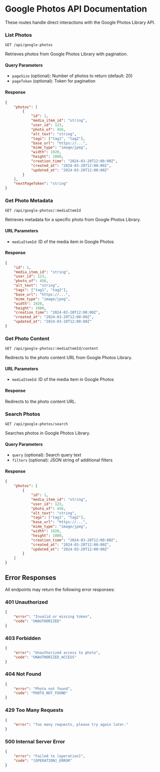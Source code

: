 # Google Photos API Documentation

These routes handle direct interactions with the Google Photos Library API.

### List Photos
```http
GET /api/google-photos
```

Retrieves photos from Google Photos Library with pagination.

#### Query Parameters
- `pageSize` (optional): Number of photos to return (default: 20)
- `pageToken` (optional): Token for pagination

#### Response
```json
{
    "photos": [
        {
            "id": 1,
            "media_item_id": "string",
            "user_id": 123,
            "photo_of": 456,
            "alt_text": "string",
            "tags": ["tag1", "tag2"],
            "base_url": "https://...",
            "mime_type": "image/jpeg",
            "width": 1920,
            "height": 1080,
            "creation_time": "2024-03-20T12:00:00Z",
            "created_at": "2024-03-20T12:00:00Z",
            "updated_at": "2024-03-20T12:00:00Z"
        }
    ],
    "nextPageToken": "string"
}
```

### Get Photo Metadata
```http
GET /api/google-photos/:mediaItemId
```

Retrieves metadata for a specific photo from Google Photos Library.

#### URL Parameters
- `mediaItemId`: ID of the media item in Google Photos

#### Response
```json
{
    "id": 1,
    "media_item_id": "string",
    "user_id": 123,
    "photo_of": 456,
    "alt_text": "string",
    "tags": ["tag1", "tag2"],
    "base_url": "https://...",
    "mime_type": "image/jpeg",
    "width": 1920,
    "height": 1080,
    "creation_time": "2024-03-20T12:00:00Z",
    "created_at": "2024-03-20T12:00:00Z",
    "updated_at": "2024-03-20T12:00:00Z"
}
```

### Get Photo Content
```http
GET /api/google-photos/:mediaItemId/content
```

Redirects to the photo content URL from Google Photos Library.

#### URL Parameters
- `mediaItemId`: ID of the media item in Google Photos

#### Response
Redirects to the photo content URL.

### Search Photos
```http
GET /api/google-photos/search
```

Searches photos in Google Photos Library.

#### Query Parameters
- `query` (optional): Search query text
- `filters` (optional): JSON string of additional filters

#### Response
```json
{
    "photos": [
        {
            "id": 1,
            "media_item_id": "string",
            "user_id": 123,
            "photo_of": 456,
            "alt_text": "string",
            "tags": ["tag1", "tag2"],
            "base_url": "https://...",
            "mime_type": "image/jpeg",
            "width": 1920,
            "height": 1080,
            "creation_time": "2024-03-20T12:00:00Z",
            "created_at": "2024-03-20T12:00:00Z",
            "updated_at": "2024-03-20T12:00:00Z"
        }
    ]
}
```

## Error Responses

All endpoints may return the following error responses:

### 401 Unauthorized
```json
{
    "error": "Invalid or missing token",
    "code": "UNAUTHORIZED"
}
```

### 403 Forbidden
```json
{
    "error": "Unauthorized access to photo",
    "code": "UNAUTHORIZED_ACCESS"
}
```

### 404 Not Found
```json
{
    "error": "Photo not found",
    "code": "PHOTO_NOT_FOUND"
}
```

### 429 Too Many Requests
```json
{
    "error": "Too many requests, please try again later."
}
```

### 500 Internal Server Error
```json
{
    "error": "Failed to [operation]",
    "code": "[OPERATION]_ERROR"
}
``` 